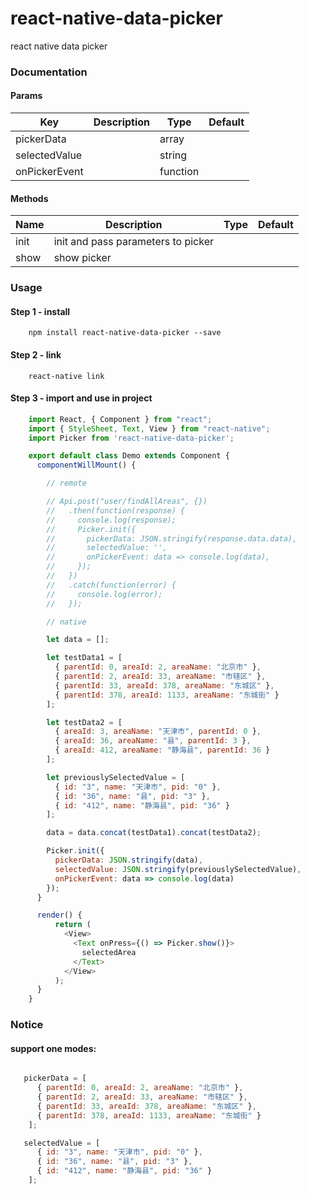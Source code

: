 # react-native-data-picker
react native data picker

### Documentation

#### Params

|Key | Description | Type | Default|
| --- | ----------- | ---- | ------ |
|pickerData            |            |array   |                   |
|selectedValue         |            |string  |                   |
|onPickerEvent         |            |function|                   |

#### Methods

|Name | Description | Type | Default|
| --- | ----------- | ---- | ------ |
|init         |init and pass parameters to picker      |     |   |
|show         |show picker                             |     |   |

### Usage

#### Step 1 - install

```
	npm install react-native-data-picker --save
```

#### Step 2 - link

```
	react-native link
```

#### Step 3 - import and use in project

```javascript
    import React, { Component } from "react";
    import { StyleSheet, Text, View } from "react-native";
    import Picker from 'react-native-data-picker';

    export default class Demo extends Component {
      componentWillMount() {

        // remote

        // Api.post("user/findAllAreas", {})
        //   .then(function(response) {
        //     console.log(response);
        //     Picker.init({
        //       pickerData: JSON.stringify(response.data.data),
        //       selectedValue: '',
        //       onPickerEvent: data => console.log(data),
        //     });
        //   })
        //   .catch(function(error) {
        //     console.log(error);
        //   });

        // native

        let data = [];

        let testData1 = [
          { parentId: 0, areaId: 2, areaName: "北京市" },
          { parentId: 2, areaId: 33, areaName: "市辖区" },
          { parentId: 33, areaId: 378, areaName: "东城区" },
          { parentId: 378, areaId: 1133, areaName: "东城街" }
        ];

        let testData2 = [
          { areaId: 3, areaName: "天津市", parentId: 0 },
          { areaId: 36, areaName: "县", parentId: 3 },
          { areaId: 412, areaName: "静海县", parentId: 36 }
        ];

        let previouslySelectedValue = [
          { id: "3", name: "天津市", pid: "0" },
          { id: "36", name: "县", pid: "3" },
          { id: "412", name: "静海县", pid: "36" }
        ];

        data = data.concat(testData1).concat(testData2);

        Picker.init({
          pickerData: JSON.stringify(data),
          selectedValue: JSON.stringify(previouslySelectedValue),
          onPickerEvent: data => console.log(data)
        });
      }

      render() {
          return (
            <View>
              <Text onPress={() => Picker.show()}>
                selectedArea
              </Text>
            </View>
          );
      }
    }


```

### Notice

#### support one modes:
```javascript

   pickerData = [
      { parentId: 0, areaId: 2, areaName: "北京市" },
      { parentId: 2, areaId: 33, areaName: "市辖区" },
      { parentId: 33, areaId: 378, areaName: "东城区" },
      { parentId: 378, areaId: 1133, areaName: "东城街" }
    ];

   selectedValue = [
      { id: "3", name: "天津市", pid: "0" },
      { id: "36", name: "县", pid: "3" },
      { id: "412", name: "静海县", pid: "36" }
    ];

```
